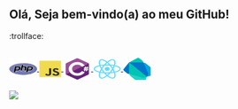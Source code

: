 ##  Olá,  Seja bem-vindo(a) ao meu GitHub!
:trollface:
<div>
  <a href="https://beacons.ai/victorbrasileiro">
</div>
  
<div style="display: inline_block"><br>  
  <img align="center" alt="Victor-PHP" height="40" width="50" src="https://raw.githubusercontent.com/devicons/devicon/master/icons/php/php-original.svg">
  <img align="center" alt="Victor-Javascript" height="30" width="40" src="https://raw.githubusercontent.com/devicons/devicon/master/icons/javascript/javascript-original.svg">
  <img align="center" alt="Victor-Csharp" height="40" width="50" src="https://raw.githubusercontent.com/devicons/devicon/master/icons/csharp/csharp-original.svg">
  <img align="center" alt="Victor-React" height="40" width="50" src="https://raw.githubusercontent.com/devicons/devicon/master/icons/react/react-original.svg">
  <img align="center" alt="Victor-Dart" height="40" width="50" src="https://raw.githubusercontent.com/devicons/devicon/master/icons/dart/dart-original.svg">
<div>
  <br>
  <a href="https://www.linkedin.com/in/victorbrasileiroo/" target="_blank"><img align="center" height="50em" src="https://img.shields.io/badge/-LinkedIn-%230077B5?style=for-the-badge&logo=linkedin&logoColor=white" target="_blank"></a>  
</div>
